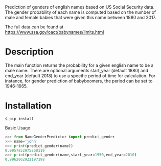 Prediction of genders of english names based on US Social Security data. The gender probability of each name is computed based on the number of male and female babies that were given this name between 1880 and 2017. 

The full data can be found at https://www.ssa.gov/oact/babynames/limits.html

# Description

The main function returns the probability for a given english name to be a male name. There are optional arguments start_year (default 1880) and end_year (default 2018) to use a specific period of time for calculation. For instance, for gender prediction of babyboomers, the period can be set to 1946-1965.

# Installation
```
$ pip install
```

Basic Usage
```python
>>> from NameGenderPredictor import predict_gender
>>> name='john'
>>> print(predict_gender(name))
0.9957852975260119
>>> print(predict_gender(name,start_year=1950,end_year=2010)
0.9962062922197198
```
